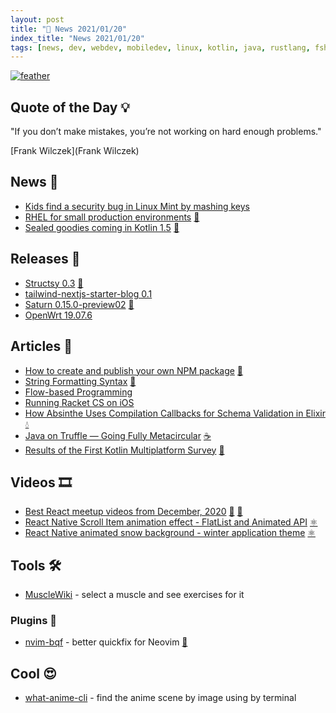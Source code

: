 ```yaml
---
layout: post
title: "📜 News 2021/01/20"
index_title: "News 2021/01/20"
tags: [news, dev, webdev, mobiledev, linux, kotlin, java, rustlang, fsharp, dotnet, css, javascript, python, reactjs, reactnative, neovim, anime]
---
```


<a href="https://daily-tech-news.github.io/2020/11/16/news.html">
  <img src="https://user-images.githubusercontent.com/430272/99341772-44730d80-2869-11eb-8916-d916dcc4bc0d.jpg"
     alt="feather"
     class="image">
</a>

## Quote of the Day 💡

"If you don’t make mistakes, you’re not working on hard enough problems."

[Frank Wilczek](Frank Wilczek)

## News 📰

- [Kids find a security bug in Linux Mint by mashing keys](https://github.com/linuxmint/cinnamon-screensaver/issues/354)
- [RHEL for small production environments](https://www.redhat.com/en/blog/new-year-new-red-hat-enterprise-linux-programs-easier-ways-access-rhel) [🐧](https://www.linux.org "#linux")
- [Sealed goodies coming in Kotlin 1.5](https://zsmb.co/sealed-goodies-coming-in-kotlin-1-5/) [🗼](https://kotlinlang.org "#kotlin")

## Releases 🥳

- [Structsy 0.3](http://structsy.rs/release_0_3.html) [🦀](https://www.rust-lang.org "#rust")
- [tailwind-nextjs-starter-blog 0.1](https://github.com/timlrx/tailwind-nextjs-starter-blog/releases/tag/v0.1.0)
- [Saturn 0.15.0-preview02](https://github.com/SaturnFramework/Saturn/releases/tag/v0.15.0-preview02) [🔷](https://fsharp.org "#fsharp #dotnet")
- [OpenWrt 19.07.6](https://openwrt.org/releases/19.07/notes-19.07.6)

## Articles 📜

- [How to create and publish your own NPM package](https://medium.com/javascript-in-plain-english/how-to-create-and-publish-your-own-npm-package-ce065fcd31db) [🔶](https://www.ecma-international.org "#javascript")
- [String Formatting Syntax](https://realpython.com/python-f-strings/) [🐍](https://www.python.org "#python")
- [Flow-based Programming](https://jpaulm.github.io/fbp/index.html)
- [Running Racket CS on iOS](https://defn.io/2021/01/19/racket-cs-on-ios/)
- [How Absinthe Uses Compilation Callbacks for Schema Validation in Elixir](https://blog.appsignal.com/2021/01/19/how-absinthe-uses-compilation-callbacks-for-schema-validation-in-elixir.html) [💧](https://elixir-lang.org "#elixirlang")
- [Java on Truffle — Going Fully Metacircular](https://medium.com/graalvm/java-on-truffle-going-fully-metacircular-215531e3f840) [☕️](https://www.java.com "#java")
- [Results of the First Kotlin Multiplatform Survey](https://blog.jetbrains.com/kotlin/2021/01/results-of-the-first-kotlin-multiplatform-survey/) [🗼](https://kotlinlang.org "#kotlin")

## Videos 🎞

- [Best React meetup videos from December, 2020](https://blog.meetupfeed.io/react-meetup-videos-dec-2020/) [🔶](https://www.ecma-international.org "#javascript") [🔶](https://reactjs.org "#reactjs")
- [React Native Scroll Item animation effect - FlatList and Animated API](https://www.youtube.com/watch?v=F8x-dyIsrJ8&feature=youtu.be) [⚛️ ](https://reactnative.dev "#reactnative")
- [React Native animated snow background - winter application theme](https://www.youtube.com/watch?v=9OpGM3mfowk&feature=youtu.be) [⚛️ ](https://reactnative.dev "#reactnative")

## Tools 🛠

- [MuscleWiki](https://musclewiki.com/) - select a muscle and see exercises for it

### Plugins 🔌

- [nvim-bqf](https://github.com/kevinhwang91/nvim-bqf) - better quickfix for Neovim [🍃](https://neovim.io "#neovim")

## Cool 😍

- [what-anime-cli](https://github.com/irevenko/what-anime-cli) - find the anime scene by image using by terminal

